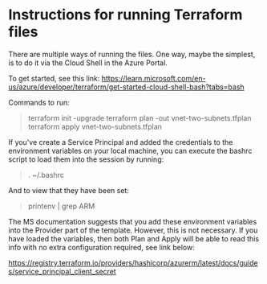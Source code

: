 # Instructions for running Terraform files

There are multiple ways of running the files. One way, maybe the simplest, is to do it via the Cloud Shell in the Azure Portal.

To get started, see this link:
https://learn.microsoft.com/en-us/azure/developer/terraform/get-started-cloud-shell-bash?tabs=bash

Commands to run:

> terraform init -upgrade
> terraform plan -out vnet-two-subnets.tfplan
> terraform apply vnet-two-subnets.tfplan

If you've create a Service Principal and added the credentials to the environment variables on your local machine, you can execute the bashrc script to load them into the session by running:

> . ~/.bashrc

And to view that they have been set:

> printenv | grep ARM

The MS documentation suggests that you add these environment variables into the Provider part of the template. However, this is not necessary. If you have loaded the variables, then both Plan and Apply will be able to read this info with no extra configuration required, see link below:

https://registry.terraform.io/providers/hashicorp/azurerm/latest/docs/guides/service_principal_client_secret


